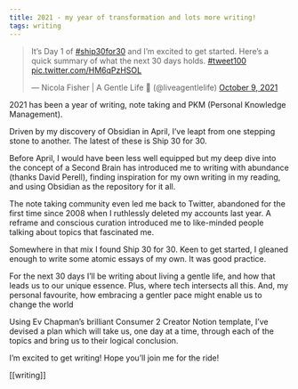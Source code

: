```yaml
---
title: 2021 - my year of transformation and lots more writing!
tags: writing
---
```


<blockquote class="twitter-tweet"><p lang="en" dir="ltr">It’s Day 1 of <a href="https://twitter.com/hashtag/ship30for30?src=hash&amp;ref_src=twsrc%5Etfw">#ship30for30</a> and I’m excited to get started. Here’s a quick summary of what the next 30 days holds. <a href="https://twitter.com/hashtag/tweet100?src=hash&amp;ref_src=twsrc%5Etfw">#tweet100</a> <a href="https://t.co/HM6qPzHSOL">pic.twitter.com/HM6qPzHSOL</a></p>&mdash; Nicola Fisher | A Gentle Life 🚢 (@liveagentlelife) <a href="https://twitter.com/liveagentlelife/status/1446918298243829760?ref_src=twsrc%5Etfw">October 9, 2021</a></blockquote> <script async src="https://platform.twitter.com/widgets.js" charset="utf-8"></script>

2021 has been a year of writing, note taking and PKM (Personal Knowledge Management).

Driven by my discovery of Obsidian in April, I’ve leapt from one stepping stone to another. The latest of these is Ship 30 for 30.

Before April, I would have been less well equipped but my deep dive into the concept of a Second Brain has introduced me to writing with abundance (thanks David Perell), finding inspiration for my own writing in my reading, and using Obsidian as the repository for it all.

The note taking community even led me back to Twitter, abandoned for the first time since 2008 when I ruthlessly deleted my accounts last year. A reframe and conscious curation introduced me to like-minded people talking about topics that fascinated me.

Somewhere in that mix I found Ship 30 for 30. Keen to get started, I gleaned enough to write some atomic essays of my own. It was good practice.

For the next 30 days I’ll be writing about living a gentle life, and how that leads us to our unique essence. Plus, where tech intersects all this. And, my personal favourite, how embracing a gentler pace might enable us to change the world

Using Ev Chapman’s brilliant Consumer 2 Creator Notion template, I’ve devised a plan which will take us, one day at a time, through each of the topics and bring us to their logical conclusion.

I’m excited to get writing! Hope you’ll join me for the ride!

[[writing]]